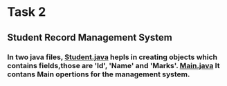 # Task 2
## Student Record Management System
### In two java files, [Student.java](https://github.com/Narayana48/Elevate-Labs/blob/main/Task-2/Student.java) hepls in creating objects which contains fields,those are 'Id', 'Name' and 'Marks'. [Main.java](https://github.com/Narayana48/Elevate-Labs/blob/main/Task-2/Main.java) It contans Main opertions for the management system.